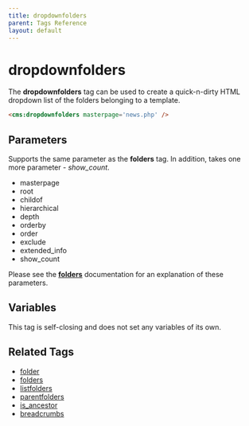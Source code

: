 ```yaml
---
title: dropdownfolders
parent: Tags Reference
layout: default
---
```


# dropdownfolders

The **dropdownfolders** tag can be used to create a quick-n-dirty HTML dropdown list of the folders belonging to a template.

```html
<cms:dropdownfolders masterpage='news.php' />
```

## Parameters

Supports the same parameter as the **folders** tag. In addition, takes one more parameter - *show\_count*.

*   masterpage
*   root
*   childof
*   hierarchical
*   depth
*   orderby
*   order
*   exclude
*   extended\_info
*   show\_count

Please see the [**folders**](../folders.html) documentation for an explanation of these parameters.

## Variables

This tag is self-closing and does not set any variables of its own.

## Related Tags

*   [folder](../folder.html)
*   [folders](../folders.html)
*   [listfolders](../listfolders.html)
*   [parentfolders](../parentfolders.html)
*   [is\_ancestor](../is_ancestor.html)
*   [breadcrumbs](../breadcrumbs.html)

